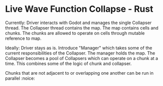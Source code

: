 # Live Wave Function Collapse - Rust

Currently:
Driver interacts with Godot and manages the single Collapser thread.
The Collapser thread contains the map. The map contains cells and chunks. The chunks are allowed to operate on cells through mutable reference to map.

Ideally:
Driver stays as is.
Introduce "Manager" which takes some of the current responsibilities of the Collapser. The manager holds the map.
The Collapser becomes a pool of Collapsers which can operate on a chunk at a time. This combines some of the logic of chunk and collapser.

Chunks that are not adjacent to or overlapping one another can be run in parallel :noice:
